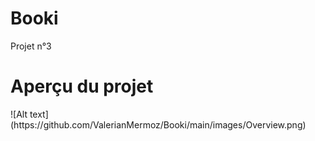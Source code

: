 # Booki
Projet n°3

<h1>Aperçu du projet</h1>
![Alt text](https://github.com/ValerianMermoz/Booki/main/images/Overview.png)
